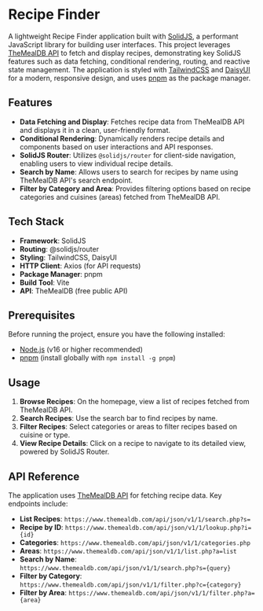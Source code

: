 # Recipe Finder

A lightweight Recipe Finder application built with [SolidJS](https://www.solidjs.com/), a performant JavaScript library for building user interfaces. This project leverages [TheMealDB API](https://www.themealdb.com/api.php) to fetch and display recipes, demonstrating key SolidJS features such as data fetching, conditional rendering, routing, and reactive state management. The application is styled with [TailwindCSS](https://tailwindcss.com/) and [DaisyUI](https://daisyui.com/) for a modern, responsive design, and uses [pnpm](https://pnpm.io/) as the package manager.

## Features

- **Data Fetching and Display**: Fetches recipe data from TheMealDB API and displays it in a clean, user-friendly format.
- **Conditional Rendering**: Dynamically renders recipe details and components based on user interactions and API responses.
- **SolidJS Router**: Utilizes `@solidjs/router` for client-side navigation, enabling users to view individual recipe details.
- **Search by Name**: Allows users to search for recipes by name using TheMealDB API's search endpoint.
- **Filter by Category and Area**: Provides filtering options based on recipe categories and cuisines (areas) fetched from TheMealDB API.


## Tech Stack

- **Framework**: SolidJS
- **Routing**: @solidjs/router
- **Styling**: TailwindCSS, DaisyUI
- **HTTP Client**: Axios (for API requests)
- **Package Manager**: pnpm
- **Build Tool**: Vite
- **API**: TheMealDB (free public API)

## Prerequisites

Before running the project, ensure you have the following installed:

- [Node.js](https://nodejs.org/) (v16 or higher recommended)
- [pnpm](https://pnpm.io/) (install globally with `npm install -g pnpm`)


## Usage

1. **Browse Recipes**: On the homepage, view a list of recipes fetched from TheMealDB API.
2. **Search Recipes**: Use the search bar to find recipes by name.
3. **Filter Recipes**: Select categories or areas to filter recipes based on cuisine or type.
4. **View Recipe Details**: Click on a recipe to navigate to its detailed view, powered by SolidJS Router.


## API Reference

The application uses [TheMealDB API](https://www.themealdb.com/api.php) for fetching recipe data. Key endpoints include:

- **List Recipes**: `https://www.themealdb.com/api/json/v1/1/search.php?s=`
- **Recipe by ID**: `https://www.themealdb.com/api/json/v1/1/lookup.php?i={id}`
- **Categories**: `https://www.themealdb.com/api/json/v1/1/categories.php`
- **Areas**: `https://www.themealdb.com/api/json/v1/1/list.php?a=list`
- **Search by Name**: `https://www.themealdb.com/api/json/v1/1/search.php?s={query}`
- **Filter by Category**: `https://www.themealdb.com/api/json/v1/1/filter.php?c={category}`
- **Filter by Area**: `https://www.themealdb.com/api/json/v1/1/filter.php?a={area}`
